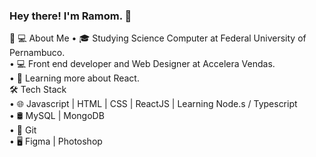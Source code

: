 ### Hey there! I'm Ramom. 👋

<!--
**Ramomjcs/Ramomjcs** is a ✨ _special_ ✨ repository because its `README.md` (this file) appears on your GitHub profile.

Here are some ideas to get you started:

- 🔭 I’m currently working on ...
- 🌱 I’m currently learning ...
- 👯 I’m looking to collaborate on ...
- 🤔 I’m looking for help with ...
- 💬 Ask me about ...
- 📫 How to reach me: ...
- 😄 Pronouns: ...
- ⚡ Fun fact: ...
-->

👨 💻 About Me
• 🎓   Studying Science Computer at Federal University of Pernambuco.
<br />
• 💻   Front end developer and Web Designer at Accelera Vendas.
<br />
• 📘   Learning more about React.
<br />
🛠 Tech Stack
<br />
• 🌐   Javascript | HTML | CSS | ReactJS | Learning Node.s / Typescript
<br />
• 🛢   MySQL | MongoDB 
<br />
• 🔧   Git
<br />
• 🖥   Figma | Photoshop
